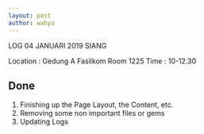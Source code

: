 ```yaml
---
layout: post
author: wahyu
---
```


 LOG 04 JANUARI 2019 SIANG

Location : Gedung A Fasilkom Room 1225
Time : 10-12.30


## Done

1. Finishing up the Page Layout, the Content, etc.
2. Removing some non important files or gems
3. Updating Logs
